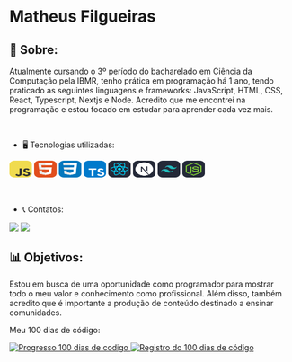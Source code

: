 
# Matheus Filgueiras

## 👦 Sobre:

Atualmente cursando o 3º período do bacharelado em Ciência da Computação pela IBMR, tenho prática em programação há 1 ano, tendo praticado as seguintes linguagens e frameworks: JavaScript, HTML, CSS, React, Typescript, Nextjs e Node. Acredito que me encontrei na programação e estou focado em estudar para aprender cada vez mais.

<br>

- 🖥 Tecnologias utilizadas:

<div style="display: inline_block">
  <img align="center" alt="Matheus-JS" height="30" width="40" src="https://github.com/tandpfun/skill-icons/blob/main/icons/JavaScript.svg">
  <img align="center" alt="Matheus-HTML" height="30" width="40" src="https://github.com/tandpfun/skill-icons/blob/main/icons/HTML.svg">
  <img align="center" alt="Matheus-CSS" height="30" width="40" src="https://github.com/tandpfun/skill-icons/blob/main/icons/CSS.svg">
  <img align="center" alt="Matheus-Ts" height="30" width="40" src="https://github.com/tandpfun/skill-icons/blob/main/icons/TypeScript.svg">
  <img align="center" alt="Matheus-React" height="30" width="40" src="https://github.com/tandpfun/skill-icons/blob/main/icons/React-Dark.svg">
  <img align="center" alt="Matheus-Nextjs" height="30" width="40" src="https://github.com/tandpfun/skill-icons/blob/main/icons/NextJS-Dark.svg"/>
  <img align="center" alt="Matheus-Tailwindcss" height="30" width="40" src="https://github.com/tandpfun/skill-icons/blob/main/icons/TailwindCSS-Dark.svg" />
  <img align="center" alt="Matheus-Nodejs" height="30" width="40" src="https://raw.githubusercontent.com/tandpfun/skill-icons/59059d9d1a2c092696dc66e00931cc1181a4ce1f/icons/NodeJS-Dark.svg" />  
</div>

<br>
<br>

- 📞 Contatos:
<div> 
  <a href = "mailto:matheus_falmeida@hotmail.com"><img src="https://img.shields.io/badge/Microsoft_Outlook-0078D4?style=for-the-badge&logo=microsoft-outlook&logoColor=white" target="_blank"></a>
  <a href="https://www.linkedin.com/in/matheus-filgueiras-419700248/" target="_blank"><img src="https://img.shields.io/badge/-LinkedIn-%230077B5?style=for-the-badge&logo=linkedin&logoColor=white" target="_blank"></a> 
</div>

## 📊 Objetivos:

Estou em busca de uma oportunidade como programador para mostrar todo o meu valor e conhecimento como profissional. Além disso, também acredito que é importante a produção de conteúdo destinado a ensinar comunidades.


Meu 100 dias de código:

<a href="https://100-dias-de-codigo-github-readme.vercel.app/?username=Maguinnata">
  <img src="https://100-dias-de-codigo-github-readme.vercel.app/?username=Maguinnata" width="450" height="195" alt="Progresso 100 dias de codigo">
 </a>
 <a href="https://matheus-filg.notion.site/matheus-filg/100DiasDeCodigo-823e03666d654c3aa48634a49c434189">
  <img src="https://github.com/MatheusFilg/MatheusFilg/assets/112526643/2b763fc7-e108-4445-8ce9-6ea1c2fcd425" width="450" height="195" alt="Registro do 100 dias de código">
 </a>
 
